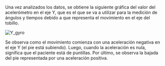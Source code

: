 Una vez analizados los datos, se obtiene la siguiente gráfica del valor del acelerómetro en el eje Y, que es el que se va a utilizar para la medición de ángulos y tiempos debido a que representa el movimiento en el eje del tobillo.

![Y_gyro](https://github.com/alexx2811/redes-sensores/assets/157799271/66d7161c-000d-448e-a730-4fb57d9fc8e9)

Se observa como el movimiento comienza con una aceleración negativa en el eje Y (el pie está subiendo). Luego, cuando la aceleración es nula, significa que el paciente está de puntillas. Por último, se observa la bajada del pie representada por una aceleración positiva. 
